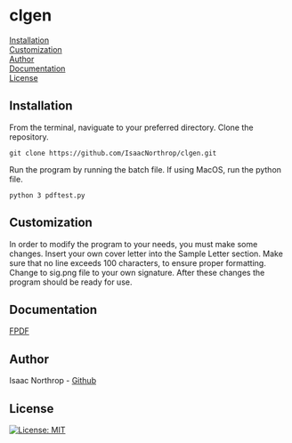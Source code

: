 # clgen
[Installation](#Installation)  
[Customization](#Customization)  
[Author](#Author)  
[Documentation](#Documentation)  
[License](#License)  


## Installation
From the terminal, naviguate to your preferred directory. Clone the repository.  

`
git clone https://github.com/IsaacNorthrop/clgen.git
`  

Run the program by running the batch file. If using MacOS, run the python file.

`
python 3 pdftest.py
`  
## Customization
In order to modify the program to your needs, you must make some changes. Insert your own cover letter into the Sample Letter section. Make sure that no line exceeds 100 characters, to ensure proper formatting. Change to sig.png file to your own signature. After these changes the program should be ready for use.

## Documentation
[FPDF](https://fpdf.org/en/doc/index.php)

## Author
Isaac Northrop - [Github](https://github.com/IsaacNorthrop)
## License
[![License: MIT](https://img.shields.io/badge/License-MIT-yellow.svg)](https://opensource.org/licenses/MIT)

